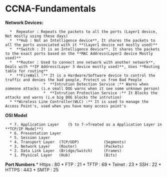 # CCNA-Fundamentals

**Network Devices:**

      *  Repeator : Repeats the packets to all the ports (Layer1 device, Not mostly using these days)
      *  **Hub : Not an Intelligence device**, It shares the packets to all the ports associated with it **(Layer1 device not mostly used)**
      *  **Switch : It is an Intelligence device**, It shares the packets to the exact ports based on the **MAC Address(Layer2 device Mostly used)**
      *  **Router : Used to connect one network with another network**, Deals with **IP Address(Layer 3 device mostly used)**, Uses **Routing table for routing**
      *  **FireWall :** It is a Hardware/Software device to control the traffic and denies the bad people, Protect us from Bad People
                     *  **Intrution Detection Service :** Warns when someone attacks (i.e small DOG warns when it see some unknown person)
                     *  **Intrution Protection Service :** It Blocks the attacks and warns (i.e big DOG blocks the intrution)
      * **Wireless Line Controller(WLC) :** It is used to manage the Access Point's, used when you have many access point's
   
   
**OSI Model**

      * 7. Application Layer    (5 to 7->Treated as a Application Layer in **TCP/IP Model**) 
      * 6. Presentation Layer
      * 5. Session Layer
      * 4. Transport Layer  (TCP/UDP)           (Segments)
      * 3. Network Layer    (Router)            (Packets)
      * 2. Data Link Layer  (Bridge/Switch)     (Frames)
      * 1. Physical Layer   (Hub)               (Bits)
      
      
**Port Numbers**
      * Https : 80  * FTP : 21 * TFTP : 69 * Telnet : 23 * SSH : 22 * HTTPS : 443 * SMTP : 25
